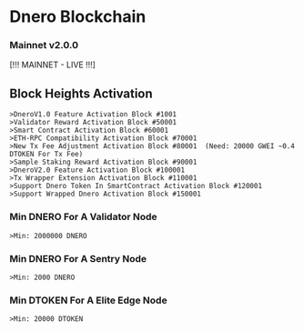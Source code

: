 # Dnero Blockchain
### Mainnet v2.0.0
[!!! MAINNET - LIVE !!!]

## Block Heights Activation
```
>DneroV1.0 Feature Activation Block #1001
>Validator Reward Activation Block #50001
>Smart Contract Activation Block #60001
>ETH-RPC Compatibility Activation Block #70001
>New Tx Fee Adjustment Activation Block #80001  (Need: 20000 GWEI ~0.4 DTOKEN For Tx Fee)
>Sample Staking Reward Activation Block #90001
>DneroV2.0 Feature Activation Block #100001
>Tx Wrapper Extension Activation Block #110001
>Support Dnero Token In SmartContract Activation Block #120001
>Support Wrapped Dnero Activation Block #150001

```

### Min DNERO For A Validator Node
```
>Min: 2000000 DNERO
```

### Min DNERO For A Sentry Node
```
>Min: 2000 DNERO
```

### Min DTOKEN For A Elite Edge Node
```
>Min: 20000 DTOKEN
```